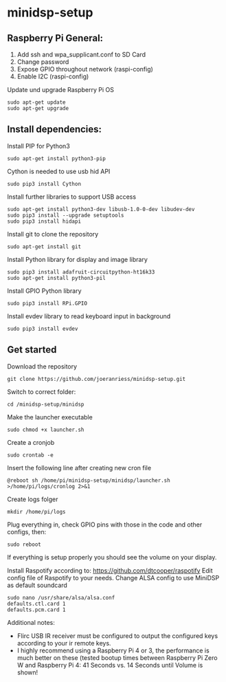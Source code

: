 # minidsp-setup

## Raspberry Pi General:
1. Add ssh and wpa_supplicant.conf to SD Card
2. Change password
3. Expose GPIO throughout network (raspi-config)
4. Enable I2C (raspi-config)

Update und upgrade Raspberry Pi OS
```
sudo apt-get update
sudo apt-get upgrade
```

## Install dependencies:
Install PIP for Python3
```
sudo apt-get install python3-pip
```
Cython is needed to use usb hid API
```
sudo pip3 install Cython
```
Install further libraries to support USB access
```
sudo apt-get install python3-dev libusb-1.0-0-dev libudev-dev
sudo pip3 install --upgrade setuptools
sudo pip3 install hidapi
```
Install git to clone the repository
```
sudo apt-get install git
```
Install Python library for display and image library
```
sudo pip3 install adafruit-circuitpython-ht16k33
sudo apt-get install python3-pil
```
Install GPIO Python library
```
sudo pip3 install RPi.GPIO
```
Install evdev library to read keyboard input in background
```
sudo pip3 install evdev
```
## Get started
Download the repository
```
git clone https://github.com/joeranriess/minidsp-setup.git
```
Switch to correct folder:
```
cd /minidsp-setup/minidsp
```
Make the launcher executable
```
sudo chmod +x launcher.sh
```
Create a cronjob
```
sudo crontab -e
```
Insert the following line after creating new cron file
```
@reboot sh /home/pi/minidsp-setup/minidsp/launcher.sh >/home/pi/logs/cronlog 2>&1
```
Create logs folger
```
mkdir /home/pi/logs
```
Plug everything in, check GPIO pins with those in the code and other configs, then:
```
sudo reboot
```
If everything is setup properly you should see the volume on your display.


Install Raspotify according to: https://github.com/dtcooper/raspotify
Edit config file of Raspotify to your needs.
Change ALSA config to use MiniDSP as default soundcard
```
sudo nano /usr/share/alsa/alsa.conf
defaults.ctl.card 1
defaults.pcm.card 1
```

Additional notes:
- Flirc USB IR receiver must be configured to output the configured keys according to your ir remote keys.
- I highly recommend using a Raspberry Pi 4 or 3, the performance is much better on these (tested bootup times between Raspberry Pi Zero W and Raspberry Pi 4: 41 Seconds vs. 14 Seconds until Volume is shown!
